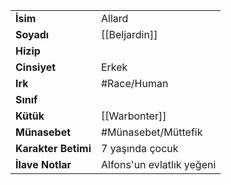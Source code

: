 |  |  |  
|---|---|  
| **İsim** | Allard|  
| **Soyadı** | [[Beljardin]]|  
| **Hizip** | |  
| **Cinsiyet** | Erkek|  
| **Irk** | #Race/Human|  
| **Sınıf** | |  
| **Kütük** | [[Warbonter]]|  
| **Münasebet** | #Münasebet/Müttefik|  
| **Karakter Betimi** | 7 yaşında çocuk|  
| **İlave Notlar** | Alfons'un evlatlık yeğeni|  
